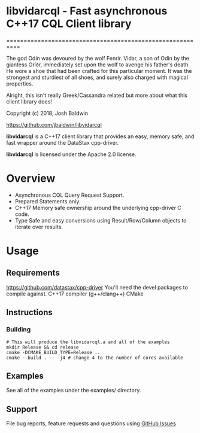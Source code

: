 # libvidarcql - Fast asynchronous C++17 CQL Client library
==========================================================

The god Odin was devoured by the wolf Fenrir. Vidar, a son of Odin by the giantess Gríðr, immediately set upon the wolf to avenge his father's death. He wore a shoe that had been crafted for this particular moment. It was the strongest and sturdiest of all shoes, and surely also charged with magical properties.

Alright, this isn't really Greek/Cassandra related but more about what this client library does!

Copyright (c) 2018, Josh Baldwin

https://github.com/jbaldwin/libvidarcql

**libvidarcql** is a C++17 client library that provides an easy, memory safe, and fast wrapper around the DataStax cpp-driver.

**libvidarcql** is licensed under the Apache 2.0 license.

# Overview #
* Asynchronous CQL Query Request Support.
* Prepared Statements only.
* C++17 Memory safe ownership around the underlying cpp-driver C code.
* Type Safe and easy conversions using Result/Row/Column objects to iterate over results.

# Usage #

## Requirements
  https://github.com/datastax/cpp-driver You'll need the devel packages to compile against.
  C++17 compiler (g++/clang++)
  CMake

## Instructions

### Building
    # This will produce the libvidarcql.a and all of the examples
    mkdir Release && cd release
    cmake -DCMAKE_BUILD_TYPE=Release ..
    cmake --build . -- -j4 # change 4 to the number of cores available

## Examples

See all of the examples under the examples/ directory.

## Support

File bug reports, feature requests and questions using [GitHub Issues](https://github.com/jbaldwin/libvidarcql/issues)


